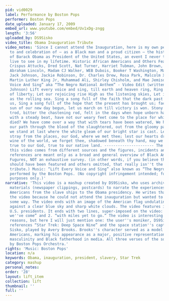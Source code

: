 ```yaml
---
pid: vid0029
label: Performance by Boston Pops
performer: Boston Pops
date_uploaded: January 17, 2009
embed_url: www.youtube.com/embed/Uv1xDg-zngg
length: '3:56'
uploaded_by: DS9Sisko
video_title: Obama Inauguration Tribute
video_notes: 'Since I cannot attend the Inauguration, here is my own personal tribute
  to and celebration of — as a Black man and a proud citizen — the historic election
  of Barack Obama as President of the United States, an event I never thought I would
  live to see in my lifetime. Historic African Americans and Others Featured (in order):
  Crispus Attucks, Dred Scott, Nat Turner, Harriet Tubman, John Brown, Frederick Douglass,
  Abraham Lincoln, Madam CJ Walker, WEB Dubois, Booker T Washington, Marcus Garvey,
  Jack Johnson, Jackie Robinson, Dr. Charles Drew, Rosa Park, Malcolm X, Marian Anderson,
  Martin Luther King Jr, Muhammad Ali, Shirley Chisholm, and Mae Jemison “Life Every
  Voice And Sing” aka “The Negro National Anthem” - Video Edit (written by James Weldon
  Johnson) Lift every voice and sing, till earth and heaven ring, Ring with the harmonies
  of liberty; Let our rejoicing rise High as the listening skies, Let it resound loud
  as the rolling sea. Sing a song full of the faith that the dark past has taught
  us, Sing a song full of the hope that the present has brought us; facing the rising
  sun of our new day begun, let us march on till victory is won. Stony the road we
  trod, bitter the chastening rod, felt in the days when hope unborn had died; yet
  with a steady beat, have not our weary feet come to the place for which our fathers
  died? We have come over a way that with tears have been watered, We have come, treading
  our path through the blood of the slaughtered, out from the gloomy past, till now
  we stand at last where the white gleam of our bright star is cast. Lest our feet
  stray from the places, our God, where we met thee; lest our hearts drunk with the
  wine of the world, we forget thee, shadowed beneath thy hand, may we forever stand,
  true to our God, true to our native land. ---------------------- The content of
  this video comes from different sources and the figures, incidents and historic
  references are meant only as a broad and general overview of Black American Historic
  Fugures, NOT an exhaustive survey. (in other words, if you believe that some people
  should have been featured and others omitted, that really isn''t the point of this
  tribute.) Music: “Lift Every Voice and Sing” also known as “The Negro National Anthem,”
  performed by the Boston Pops. (No copyright infringement intended; for entertainment
  purposes only.)'
narrative: 'This video is a mashup created by DS9Sisko, who uses archival images and
  materials (newspaper clippings, postcards) to narrate the experiences of African
  Americans from the slave ships to the Obama presidency. He writes that that he created
  the video because he could not attend the inauguration but wanted to mark it in
  some way. The video ends with an image of the American flag undulating in the wind,
  against a clear blue sky and sharp white clouds. The video features images of all
  U.S. presidents. It ends with two lines, super-imposed on the video: 1. “how far
  we''ve come” and 2. “with miles yet to go.” The video is interesting for several
  reasons, but here I will just mention one: the user''s moniker, DS9Sisko, which
  references “Star Trek: Deep Space Nine” and the space station''s captain, Benjamin
  Sisko, played by Avery Brooks. Brooks''s character served as a model for African
  Americans, marking his appearance as a major, positive representations of Black
  masculinity and Black fatherhood in media. All three verses of the song are performed
  by Boston Pops Orchestra.'
rights: 'Music: Boston Pops'
location: n/a
keywords: Obama, inauguration, president, slavery, Star Trek
category: mashup
personal_notes: 
order: '28'
layout: lift_item
collection: lift
thumbnail: ''
full: ''
---
```

